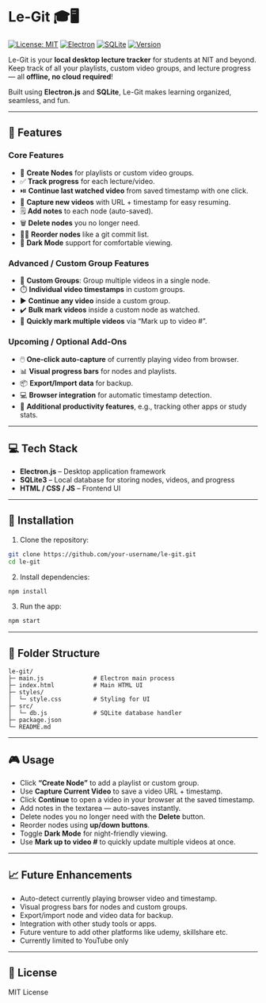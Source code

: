 # Le-Git 🎓🖥️

[![License: MIT](https://img.shields.io/badge/License-MIT-yellow.svg)](https://opensource.org/licenses/MIT)
[![Electron](https://img.shields.io/badge/Electron-v26.0-blue)](https://www.electronjs.org/)
[![SQLite](https://img.shields.io/badge/SQLite-3.42.0-lightgrey)](https://www.sqlite.org/)
[![Version](https://img.shields.io/badge/Version-1.0.0-green)](https://github.com/your-username/le-git)

Le-Git is your **local desktop lecture tracker** for students at NIT and beyond. Keep track of all your playlists, custom video groups, and lecture progress — all **offline, no cloud required**!  

Built using **Electron.js** and **SQLite**, Le-Git makes learning organized, seamless, and fun.  

---

## 🌟 Features

### Core Features
- 📝 **Create Nodes** for playlists or custom video groups.  
- ✅ **Track progress** for each lecture/video.  
- ⏯️ **Continue last watched video** from saved timestamp with one click.  
- 🎯 **Capture new videos** with URL + timestamp for easy resuming.  
- 🗒️ **Add notes** to each node (auto-saved).  
- 🗑️ **Delete nodes** you no longer need.  
- 🔼🔽 **Reorder nodes** like a git commit list.  
- 🌙 **Dark Mode** support for comfortable viewing.  

### Advanced / Custom Group Features
- 📂 **Custom Groups**: Group multiple videos in a single node.  
- ⏱️ **Individual video timestamps** in custom groups.  
- ▶️ **Continue any video** inside a custom group.  
- ✔️ **Bulk mark videos** inside a custom node as watched.  
- 🔢 **Quickly mark multiple videos** via “Mark up to video #”.  

### Upcoming / Optional Add-Ons
- 🖱️ **One-click auto-capture** of currently playing video from browser.  
- 📊 **Visual progress bars** for nodes and playlists.  
- 📦 **Export/Import data** for backup.  
- 💻 **Browser integration** for automatic timestamp detection.  
- 🧩 **Additional productivity features**, e.g., tracking other apps or study stats.  

---

## 💻 Tech Stack

- **Electron.js** – Desktop application framework  
- **SQLite3** – Local database for storing nodes, videos, and progress  
- **HTML / CSS / JS** – Frontend UI  

---

## 🚀 Installation

1. Clone the repository:

```bash
git clone https://github.com/your-username/le-git.git
cd le-git
````

2. Install dependencies:

```bash
npm install
```

3. Run the app:

```bash
npm start
```

---

## 📂 Folder Structure

```
le-git/
├─ main.js              # Electron main process
├─ index.html           # Main HTML UI
├─ styles/
│  └─ style.css         # Styling for UI
├─ src/
│  └─ db.js             # SQLite database handler
├─ package.json
└─ README.md
```

---

## 🎮 Usage

* Click **“Create Node”** to add a playlist or custom group.
* Use **Capture Current Video** to save a video URL + timestamp.
* Click **Continue** to open a video in your browser at the saved timestamp.
* Add notes in the textarea — auto-saves instantly.
* Delete nodes you no longer need with the **Delete** button.
* Reorder nodes using **up/down buttons**.
* Toggle **Dark Mode** for night-friendly viewing.
* Use **Mark up to video #** to quickly update multiple videos at once.

---

## 📈 Future Enhancements

* Auto-detect currently playing browser video and timestamp.
* Visual progress bars for nodes and custom groups.
* Export/import node and video data for backup.
* Integration with other study tools or apps.
* Future venture to add other platforms like udemy, skillshare etc.
* Currently limited to YouTube only

---

## 📝 License

MIT License
